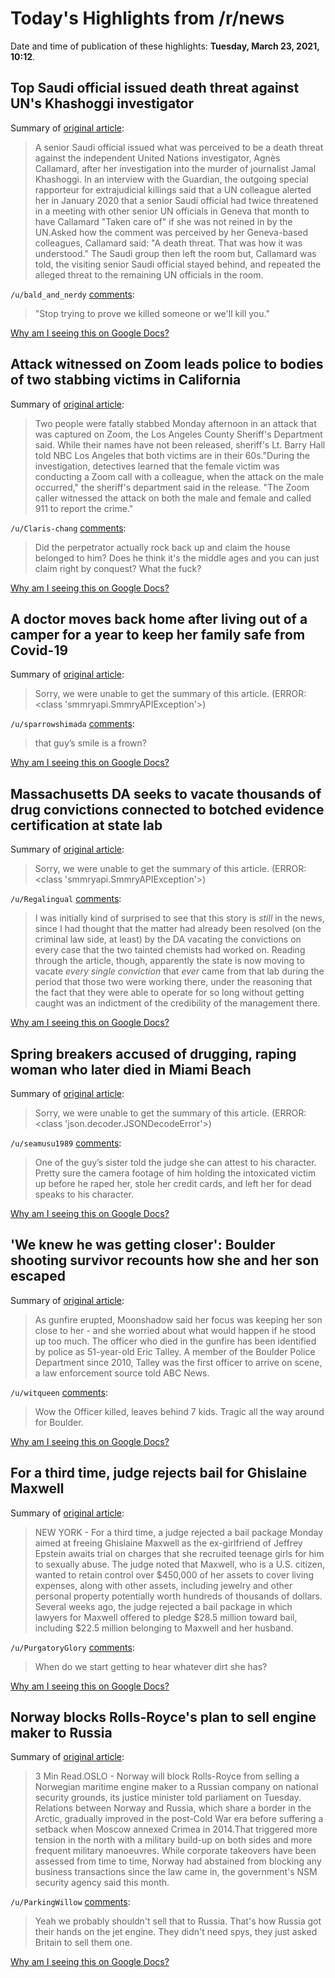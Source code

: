 # Today's Highlights from /r/news

Date and time of publication of these highlights: **Tuesday, March 23, 2021, 10:12**.

## Top Saudi official issued death threat against UN's Khashoggi investigator

Summary of [original article](https://www.theguardian.com/world/2021/mar/23/top-saudi-official-issued-death-threat-against-uns-khashoggi-investigator?CMP=Share_AndroidApp_Other):

> A senior Saudi official issued what was perceived to be a death threat against the independent United Nations investigator, Agnès Callamard, after her investigation into the murder of journalist Jamal Khashoggi. In an interview with the Guardian, the outgoing special rapporteur for extrajudicial killings said that a UN colleague alerted her in January 2020 that a senior Saudi official had twice threatened in a meeting with other senior UN officials in Geneva that month to have Callamard "Taken care of" if she was not reined in by the UN.Asked how the comment was perceived by her Geneva-based colleagues, Callamard said: "A death threat. That was how it was understood." The Saudi group then left the room but, Callamard was told, the visiting senior Saudi official stayed behind, and repeated the alleged threat to the remaining UN officials in the room.

`/u/bald_and_nerdy` [comments](https://www.reddit.com/r/news/comments/mbdmy4/top_saudi_official_issued_death_threat_against/):

> "Stop trying to prove we killed someone or we'll kill you."

[Why am I seeing this on Google Docs?](https://docs.google.com/document/d/1Dc6We63vOXIZsc0op-Bt4abqkYjXzOigalQqFxmvvbM/edit?usp=sharing)

## Attack witnessed on Zoom leads police to bodies of two stabbing victims in California

Summary of [original article](https://www.nbcnews.com/news/us-news/attack-witnessed-zoom-leads-bodies-two-stabbing-victims-california-n1261793):

> Two people were fatally stabbed Monday afternoon in an attack that was captured on Zoom, the Los Angeles County Sheriff's Department said. While their names have not been released, sheriff's Lt. Barry Hall told NBC Los Angeles that both victims are in their 60s."During the investigation, detectives learned that the female victim was conducting a Zoom call with a colleague, when the attack on the male occurred," the sheriff's department said in the release. "The Zoom caller witnessed the attack on both the male and female and called 911 to report the crime."

`/u/Claris-chang` [comments](https://www.reddit.com/r/news/comments/mbd9l2/attack_witnessed_on_zoom_leads_police_to_bodies/):

> Did the perpetrator actually rock back up and claim the house belonged to him? Does he think it's the middle ages and you can just claim right by conquest? What the fuck?

[Why am I seeing this on Google Docs?](https://docs.google.com/document/d/1Dc6We63vOXIZsc0op-Bt4abqkYjXzOigalQqFxmvvbM/edit?usp=sharing)

## A doctor moves back home after living out of a camper for a year to keep her family safe from Covid-19

Summary of [original article](https://www.cnn.com/2021/03/22/us/covid-doctor-living-in-camper-moves-home-trnd/index.html):

> Sorry, we were unable to get the summary of this article. (ERROR: <class 'smmryapi.SmmryAPIException'>)

`/u/sparrowshimada` [comments](https://www.reddit.com/r/news/comments/mb23h3/a_doctor_moves_back_home_after_living_out_of_a/):

> that guy’s smile is a frown?

[Why am I seeing this on Google Docs?](https://docs.google.com/document/d/1Dc6We63vOXIZsc0op-Bt4abqkYjXzOigalQqFxmvvbM/edit?usp=sharing)

## Massachusetts DA seeks to vacate thousands of drug convictions connected to botched evidence certification at state lab

Summary of [original article](https://www.cnn.com/2021/03/22/us/suffolk-county-da-hinton-lab/index.html?utm_source=feedburner&utm_medium=feed&utm_campaign=Feed%3A+rss%2Fcnn_latest+%28RSS%3A+CNN+-+Most+Recent%29):

> Sorry, we were unable to get the summary of this article. (ERROR: <class 'smmryapi.SmmryAPIException'>)

`/u/Regalingual` [comments](https://www.reddit.com/r/news/comments/mb5ep7/massachusetts_da_seeks_to_vacate_thousands_of/):

> I was initially kind of surprised to see that this story is *still* in the news, since I had thought that the matter had already been resolved (on the criminal law side, at least) by the DA vacating the convictions on every case that the two tainted chemists had worked on. Reading through the article, though, apparently the state is now moving to vacate *every single conviction* that *ever* came from that lab during the period that those two were working there, under the reasoning that the fact that they were able to operate for so long without getting caught was an indictment of the credibility of the management there.

[Why am I seeing this on Google Docs?](https://docs.google.com/document/d/1Dc6We63vOXIZsc0op-Bt4abqkYjXzOigalQqFxmvvbM/edit?usp=sharing)

## Spring breakers accused of drugging, raping woman who later died in Miami Beach

Summary of [original article](https://www.nbcnews.com/news/us-news/spring-breakers-accused-drugging-raping-woman-who-later-died-miami-n1261769):

> Sorry, we were unable to get the summary of this article. (ERROR: <class 'json.decoder.JSONDecodeError'>)

`/u/seamusu1989` [comments](https://www.reddit.com/r/news/comments/mb1dvr/spring_breakers_accused_of_drugging_raping_woman/):

> One of the guy’s sister told the judge she can attest to his character.  Pretty sure the camera footage of him holding the intoxicated victim up before he raped her, stole her credit cards, and left her for dead speaks to his character.

[Why am I seeing this on Google Docs?](https://docs.google.com/document/d/1Dc6We63vOXIZsc0op-Bt4abqkYjXzOigalQqFxmvvbM/edit?usp=sharing)

## 'We knew he was getting closer': Boulder shooting survivor recounts how she and her son escaped

Summary of [original article](https://abcnews.go.com/US/knew-closer-boulder-shooting-survivor-recounts-son-escaped/story?id=76626885):

> As gunfire erupted, Moonshadow said her focus was keeping her son close to her - and she worried about what would happen if he stood up too much. The officer who died in the gunfire has been identified by police as 51-year-old Eric Talley. A member of the Boulder Police Department since 2010, Talley was the first officer to arrive on scene, a law enforcement source told ABC News.

`/u/witqueen` [comments](https://www.reddit.com/r/news/comments/mbe9bh/we_knew_he_was_getting_closer_boulder_shooting/):

> Wow the Officer killed, leaves behind 7 kids. Tragic all the way around for Boulder.

[Why am I seeing this on Google Docs?](https://docs.google.com/document/d/1Dc6We63vOXIZsc0op-Bt4abqkYjXzOigalQqFxmvvbM/edit?usp=sharing)

## For a third time, judge rejects bail for Ghislaine Maxwell

Summary of [original article](https://abcnews.go.com/US/wireStory/time-judge-rejects-bail-ghislaine-maxwell-76615564):

> NEW YORK - For a third time, a judge rejected a bail package Monday aimed at freeing Ghislaine Maxwell as the ex-girlfriend of Jeffrey Epstein awaits trial on charges that she recruited teenage girls for him to sexually abuse. The judge noted that Maxwell, who is a U.S. citizen, wanted to retain control over $450,000 of her assets to cover living expenses, along with other assets, including jewelry and other personal property potentially worth hundreds of thousands of dollars. Several weeks ago, the judge rejected a bail package in which lawyers for Maxwell offered to pledge $28.5 million toward bail, including $22.5 million belonging to Maxwell and her husband.

`/u/PurgatoryGlory` [comments](https://www.reddit.com/r/news/comments/mazciy/for_a_third_time_judge_rejects_bail_for_ghislaine/):

> When do we start getting to hear whatever dirt she has?

[Why am I seeing this on Google Docs?](https://docs.google.com/document/d/1Dc6We63vOXIZsc0op-Bt4abqkYjXzOigalQqFxmvvbM/edit?usp=sharing)

## Norway blocks Rolls-Royce's plan to sell engine maker to Russia

Summary of [original article](https://www.reuters.com/article/us-rolls-royce-hldg-norway-russia/norway-blocks-rolls-royces-plan-to-sell-engine-maker-to-russia-idUSKBN2BF11U?il=0):

> 3 Min Read.OSLO - Norway will block Rolls-Royce from selling a Norwegian maritime engine maker to a Russian company on national security grounds, its justice minister told parliament on Tuesday. Relations between Norway and Russia, which share a border in the Arctic, gradually improved in the post-Cold War era before suffering a setback when Moscow annexed Crimea in 2014.That triggered more tension in the north with a military build-up on both sides and more frequent military manoeuvres. While corporate takeovers have been assessed from time to time, Norway had abstained from blocking any business transactions since the law came in, the government's NSM security agency said this month.

`/u/ParkingWillow` [comments](https://www.reddit.com/r/news/comments/mbbtw7/norway_blocks_rollsroyces_plan_to_sell_engine/):

> Yeah we probably shouldn't sell that to Russia. That's how Russia got their hands on the jet engine. They didn't need spys, they just asked Britain to sell them one.

[Why am I seeing this on Google Docs?](https://docs.google.com/document/d/1Dc6We63vOXIZsc0op-Bt4abqkYjXzOigalQqFxmvvbM/edit?usp=sharing)

